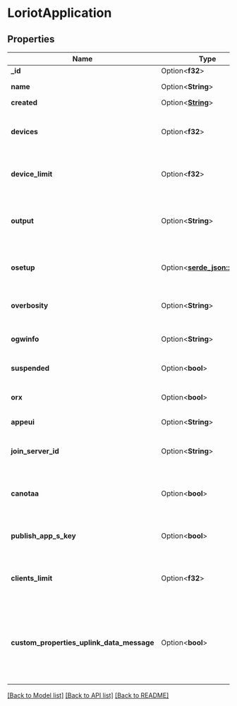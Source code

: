 # LoriotApplication

## Properties

Name | Type | Description | Notes
------------ | ------------- | ------------- | -------------
**_id** | Option<**f32**> | Application ID | [optional]
**name** | Option<**String**> | Application name | [optional]
**created** | Option<[**String**](string.md)> | Creation date | [optional]
**devices** | Option<**f32**> | Amount of devices registered for the application | [optional]
**device_limit** | Option<**f32**> | Limit of devices which can be registered | [optional]
**output** | Option<**String**> | Data Output name to be used to publish LoRaWAN information | [optional]
**osetup** | Option<[**serde_json::Value**](.md)> | Internal configuration for selected Data Output | [optional]
**overbosity** | Option<**String**> | Amount of verbosity for LoRaWAN information | [optional]
**ogwinfo** | Option<**String**> | Gateway information feed verbosity | [optional]
**suspended** | Option<**bool**> | Suspended application status | [optional]
**orx** | Option<**bool**> | Enable/disable RX messages output | [optional]
**appeui** | Option<**String**> | Application EUI | [optional]
**join_server_id** | Option<**String**> | Join Server EUI to handle JoinReq messages | [optional]
**canotaa** | Option<**bool**> | Flag to enable/disable usage of OTAA JoinReq messages | [optional]
**publish_app_s_key** | Option<**bool**> | Flag to publish AppSKey after successful JoinReq | [optional]
**clients_limit** | Option<**f32**> | Maximum number of concurrent connections to Data Output | [optional]
**custom_properties_uplink_data_message** | Option<**bool**> | Status flag to enable/disable sending custom properties to be published\\ for each uplink data message  | [optional][default to false]

[[Back to Model list]](../README.md#documentation-for-models) [[Back to API list]](../README.md#documentation-for-api-endpoints) [[Back to README]](../README.md)


